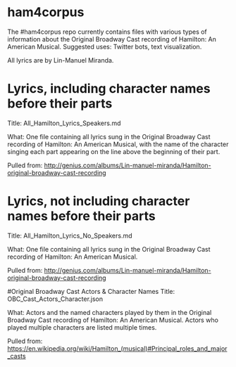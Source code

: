 # ham4corpus
The #ham4corpus repo currently contains files with various types of information about the Original Broadway Cast recording of Hamilton: An American Musical. Suggested uses: Twitter bots, text visualization. 

All lyrics are by Lin-Manuel Miranda. 

# Lyrics, including character names before their parts
Title: All_Hamilton_Lyrics_Speakers.md

What: One file containing all lyrics sung in the Original Broadway Cast recording of Hamilton: An American Musical, with the name of the character singing each part appearing on the line above the beginning of their part.

Pulled from: http://genius.com/albums/Lin-manuel-miranda/Hamilton-original-broadway-cast-recording

# Lyrics, not including character names before their parts
Title: All_Hamilton_Lyrics_No_Speakers.md

What: One file containing all lyrics sung in the Original Broadway Cast recording of Hamilton: An American Musical.

Pulled from: http://genius.com/albums/Lin-manuel-miranda/Hamilton-original-broadway-cast-recording

#Original Broadway Cast Actors & Character Names
Title: OBC_Cast_Actors_Character.json

What: Actors and the named characters played by them in the Original Broadway Cast recording of Hamilton: An American Musical. Actors who played multiple characters are listed multiple times.

Pulled from: https://en.wikipedia.org/wiki/Hamilton_(musical)#Principal_roles_and_major_casts
